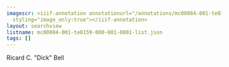 ```yaml
---
imagescr: <iiif-annotation annotationurl="/annotations/mc00084-001-te0159-000-001-0001-4.json"
  styling="image_only:true"></iiif-annotation>
layout: searchview
listname: mc00084-001-te0159-000-001-0001-list.json
tags: []
---
```

Ricard C. "Dick" Bell